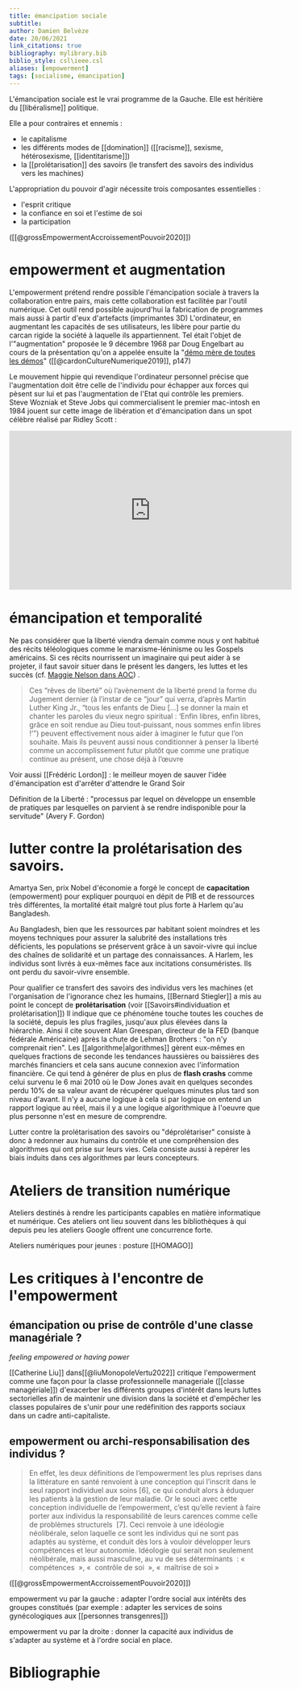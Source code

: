 ```yaml
---
title: émancipation sociale
subtitle:
author: Damien Belvèze
date: 20/06/2021
link_citations: true
bibliography: mylibrary.bib
biblio_style: csl\ieee.csl
aliases: [empowerment]
tags: [socialisme, émancipation]
---
```


L'émancipation sociale est le vrai programme de la Gauche. Elle est héritière du [[libéralisme]] politique. 

Elle a pour contraires et ennemis :

- le capitalisme
- les différents modes de [[domination]] ([[racisme]], sexisme, hétérosexisme, [[identitarisme]])
- la [[prolétarisation]] des savoirs (le transfert des savoirs des individus vers les machines)

L'appropriation du pouvoir d'agir nécessite trois composantes essentielles : 

- l'esprit critique
- la confiance en soi et l'estime de soi
- la participation

([[@grossEmpowermentAccroissementPouvoir2020]])


# empowerment et augmentation

L'empowerment prétend rendre possible l'émancipation sociale à travers la collaboration entre pairs, mais cette collaboration est facilitée par l'outil numérique. Cet outil rend possible aujourd'hui la fabrication de programmes mais aussi à partir d'eux d'artefacts (imprimantes 3D)
L'ordinateur, en augmentant les capacités de ses utilisateurs, les libère pour partie du carcan rigide la société à laquelle ils appartiennent. 
Tel était l'objet de l'"augmentation" proposée le 9 décembre 1968 par Doug Engelbart au cours de la présentation qu'on a appelée ensuite la "[démo mère de toutes les démos](https://www.youtube.com/watch?v=yJDv-zdhzMY)" ([[@cardonCultureNumerique2019]], p147)

Le mouvement hippie qui revendique l'ordinateur personnel précise que l'augmentation doit être celle de l'individu pour échapper aux forces qui pèsent sur lui et pas l'augmentation de l'Etat qui contrôle les premiers. 
Steve Wozniak et Steve Jobs qui commercialisent le premier mac-intosh en 1984 jouent sur cette image de libération et d'émancipation dans un spot célèbre réalisé par Ridley Scott : 

<iframe width="560" height="315" src="https://www.youtube.com/embed/VtvjbmoDx-I" title="YouTube video player" frameborder="0" allow="accelerometer; autoplay; clipboard-write; encrypted-media; gyroscope; picture-in-picture" allowfullscreen></iframe>

# émancipation et temporalité

Ne pas considérer que la liberté viendra demain comme nous y ont habitué des récits téléologiques comme le marxisme-léninisme ou les Gospels américains. 
Si ces récits nourrissent un imaginaire qui peut aider à se projeter, il faut savoir situer dans le présent les dangers, les luttes et les succès (cf. [Maggie Nelson dans AOC](https://aoc.media/fiction/2022/01/08/de-la-liberte/)) .

>Ces “rêves de liberté” où l’avènement de la liberté prend la forme du Jugement dernier (à l’instar de ce “jour” qui verra, d’après Martin Luther King Jr., “tous les enfants de Dieu […] se donner la main et chanter les paroles du vieux negro spiritual : ‘Enfin libres, enfin libres, grâce en soit rendue au Dieu tout-puissant, nous sommes enfin libres !’”) peuvent effectivement nous aider à imaginer le futur que l’on souhaite. Mais ils peuvent aussi nous conditionner à penser la liberté comme un accomplissement futur plutôt que comme une pratique continue au présent, une chose déjà à l’œuvre 

Voir aussi [[Frédéric Lordon]] : le meilleur moyen de sauver l'idée d'émancipation est d'arrêter d'attendre le Grand Soir

Définition de la Liberté : "processus par lequel on développe un ensemble de pratiques par lesquelles on parvient à se rendre  indisponible pour la servitude" (Avery F. Gordon)

# lutter contre la prolétarisation des savoirs. 

Amartya Sen, prix Nobel d'économie a forgé le concept de **capacitation** (empowerment) pour expliquer pourquoi en dépit de PIB et de ressources très différentes, la mortalité était malgré tout plus forte à Harlem qu'au Bangladesh. 

Au Bangladesh, bien que les ressources par habitant soient moindres et les moyens techniques pour assurer la salubrité des installations très déficients, les populations se préservent grâce à un savoir-vivre qui inclue des chaînes de solidarité et un partage des connaissances. 
A Harlem, les individus sont livrés à eux-mêmes face aux incitations consuméristes. Ils ont perdu du savoir-vivre ensemble. 

Pour qualifier ce transfert des savoirs des individus vers les machines (et l'organisation de l'ignorance chez les humains, [[Bernard Stiegler]] a mis au point le concept de **prolétarisation** (voir [[Savoirs#individuation et prolétarisation]])
Il indique que ce phénomène touche toutes les couches de la société, depuis les plus fragiles, jusqu'aux plus élevées dans la hiérarchie. Ainsi il cite souvent Alan Greespan, directeur de la FED (banque fédérale Américaine) après la chute de Lehman Brothers : "on n'y comprenait rien". Les [[algorithme|algorithmes]] gèrent eux-mêmes en quelques fractions de seconde les tendances haussières ou baissières des marchés financiers et cela sans aucune connexion avec l'information financière. Ce qui tend à générer de plus en plus de **flash crashs** comme celui survenu le 6 mai 2010 où le Dow Jones avait en quelques secondes perdu 10% de sa valeur avant de récupérer quelques minutes plus tard son niveau d'avant. Il n'y a aucune logique à cela si par logique on entend un rapport logique au réel, mais il y a une logique algorithmique à l'oeuvre que plus personne n'est en mesure de comprendre. 

Lutter contre la prolétarisation des savoirs ou "déprolétariser" consiste à donc à redonner aux humains du contrôle et une compréhension des algorithmes qui ont prise sur leurs vies. Cela consiste aussi à repérer les biais induits dans ces algorithmes par leurs concepteurs. 


# Ateliers de transition numérique

Ateliers destinés à rendre les participants capables en matière informatique et numérique. Ces ateliers ont lieu souvent dans les bibliothèques à qui depuis peu les ateliers Google offrent une concurrence forte. 

Ateliers numériques pour jeunes : posture [[HOMAGO]]


# Les critiques à l'encontre de l'empowerment

## émancipation ou prise de contrôle d'une classe managériale ?

*feeling empowered or having power*

[[Catherine Liu]] dans[[@liuMonopoleVertu2022]] critique l'empowerment comme une façon pour la classe professionnelle manageriale ([[classe managériale]]) d'exacerber les différents groupes d'intérêt dans leurs luttes sectorielles afin de maintenir une division dans la société et d'empêcher les classes populaires de s'unir pour une redéfinition des rapports sociaux dans un cadre anti-capitaliste. 


## empowerment ou archi-responsabilisation des individus ?

> En effet, les deux définitions de l’empowerment les plus reprises dans la littérature en santé renvoient à une conception qui l’inscrit dans le seul rapport individuel aux soins [6], ce qui conduit alors à éduquer les patients à la gestion de leur maladie. Or le souci avec cette conception individuelle de l’empowerment, c’est qu’elle revient à faire porter aux individus la responsabilité de leurs carences comme celle de problèmes structurels  [7]. Ceci renvoie à une idéologie néolibérale, selon laquelle ce sont les individus qui ne sont pas adaptés au système, et conduit dès lors à vouloir développer leurs compétences et leur autonomie. Idéologie qui serait non seulement néolibérale, mais aussi masculine, au vu de ses déterminants  : «  compétences  », «  contrôle de soi  », «  maîtrise de soi »

([[@grossEmpowermentAccroissementPouvoir2020]])

empowerment vu par la gauche : adapter l'ordre social aux intérêts des groupes constitués (par exemple : adapter les services de soins gynécologiques aux [[personnes transgenres]])

empowerment vu par la droite : donner la capacité aux individus de s'adapter au système et à l'ordre social en place.

# Bibliographie


